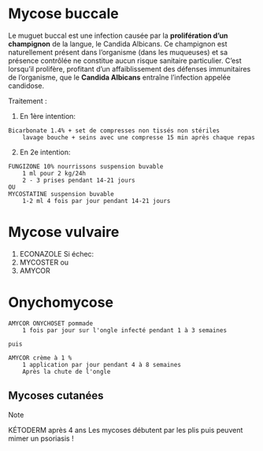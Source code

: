 # Mycose buccale

Le muguet buccal est une infection causée par la **prolifération d’un champignon** de la langue, le Candida Albicans. Ce champignon est naturellement présent dans l’organisme (dans les muqueuses) et sa présence contrôlée ne constitue aucun risque sanitaire particulier. C’est lorsqu’il prolifère, profitant d’un affaiblissement des défenses immunitaires de l’organisme, que le **Candida Albicans** entraîne l’infection appelée candidose.

Traitement :
1. En 1ère intention:
```
Bicarbonate 1.4% + set de compresses non tissés non stériles
	lavage bouche + seins avec une compresse 15 min après chaque repas
```
2. En 2e intention:
```
FUNGIZONE 10% nourrissons suspension buvable
	1 ml pour 2 kg/24h
	2 - 3 prises pendant 14-21 jours
OU
MYCOSTATINE suspension buvable
	1-2 ml 4 fois par jour pendant 14-21 jours
```

# Mycose vulvaire

1. ECONAZOLE
Si échec:
2. MYCOSTER ou
2. AMYCOR

# Onychomycose
```
AMYCOR ONYCHOSET pommade
	1 fois par jour sur l'ongle infecté pendant 1 à 3 semaines

puis

AMYCOR crème à 1 %
	1 application par jour pendant 4 à 8 semaines
	Après la chute de l'ongle
```

## Mycoses cutanées

> [!NOTE]
> KÉTODERM après 4 ans
> Les mycoses débutent par les plis puis peuvent mimer un psoriasis ! 
